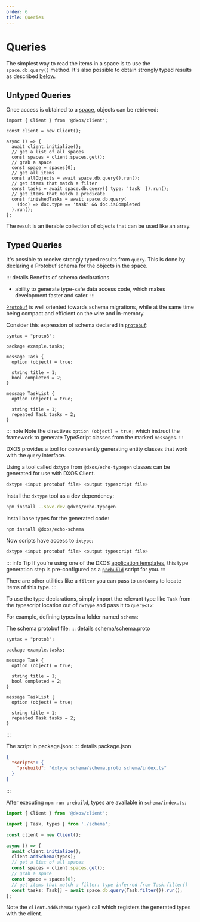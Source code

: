 ```yaml
---
order: 6
title: Queries
---
```


# Queries

The simplest way to read the items in a space is to use the `space.db.query()` method. It's also possible to obtain strongly typed results as described [below](#typed-queries).

## Untyped Queries

Once access is obtained to a [space](./spaces), objects can be retrieved:

```ts{12,14,16} file=./snippets/read-items.ts#L5-
import { Client } from '@dxos/client';

const client = new Client();

async () => {
  await client.initialize();
  // get a list of all spaces
  const spaces = client.spaces.get();
  // grab a space
  const space = spaces[0];
  // get all items
  const allObjects = await space.db.query().run();
  // get items that match a filter
  const tasks = await space.db.query({ type: 'task' }).run();
  // get items that match a predicate
  const finishedTasks = await space.db.query(
    (doc) => doc.type == 'task' && doc.isCompleted
  ).run();
};
```

The result is an iterable collection of objects that can be used like an array.

## Typed Queries

It's possible to receive strongly typed results from `query`. This is done by declaring a Protobuf schema for the objects in the space.

::: details Benefits of schema declarations

* ability to generate type-safe data access code, which makes development faster and safer.
  :::

[`Protobuf`](https://protobuf.dev/) is well oriented towards schema migrations, while at the same time being compact and efficient on the wire and in-memory.

Consider this expression of schema declared in [`protobuf`](https://protobuf.dev/):

```protobuf{6,13} file=../react/snippets/schema.proto
syntax = "proto3";

package example.tasks;

message Task {
  option (object) = true;

  string title = 1;
  bool completed = 2;
}

message TaskList {
  option (object) = true;

  string title = 1;
  repeated Task tasks = 2;
}
```

::: note
Note the directives `option (object) = true;` which instruct the framework to generate TypeScript classes from the marked `messages`.
:::

DXOS provides a tool for conveniently generating entity classes that work with the `query` interface.

Using a tool called `dxtype` from `@dxos/echo-typegen` classes can be generated for use with DXOS Client.

```bash
dxtype <input protobuf file> <output typescript file>
```

Install the `dxtype` tool as a dev dependency:

```bash
npm install --save-dev @dxos/echo-typegen
```

Install base types for the generated code:

```
npm install @dxos/echo-schema
```

Now scripts have access to `dxtype`:

```bash
dxtype <input protobuf file> <output typescript file>
```

::: info Tip
If you're using one of the DXOS [application templates](../cli/app-templates), this type generation step is pre-configured as a [`prebuild`](https://docs.npmjs.com/cli/v9/using-npm/scripts#pre--post-scripts) script for you.
:::

There are other utilities like a `filter` you can pass to `useQuery` to locate items of this type.
:::

To use the type declarations, simply import the relevant type like `Task` from the typescript location out of `dxtype` and pass it to `query<T>`:

For example, defining types in a folder named `schema`:

The schema protobuf file:
::: details schema/schema.proto

```protobuf{6,13} file=./snippets/schema.proto
syntax = "proto3";

package example.tasks;

message Task {
  option (object) = true;

  string title = 1;
  bool completed = 2;
}

message TaskList {
  option (object) = true;

  string title = 1;
  repeated Task tasks = 2;
}
```

:::

The script in package.json:
::: details package.json

```json
{
  "scripts": {
    "prebuild": "dxtype schema/schema.proto schema/index.ts"
  }
}
```

:::

After executing `npm run prebuild`, types are available in `schema/index.ts`:

```ts file=./snippets/read-items-typed-2.ts#L5-
import { Client } from '@dxos/client';

import { Task, types } from './schema';

const client = new Client();

async () => {
  await client.initialize();
  client.addSchema(types);
  // get a list of all spaces
  const spaces = client.spaces.get();
  // grab a space
  const space = spaces[0];
  // get items that match a filter: type inferred from Task.filter()
  const tasks: Task[] = await space.db.query(Task.filter()).run();
};
```

Note the `client.addSchema(types)` call which registers the generated types with the client.
